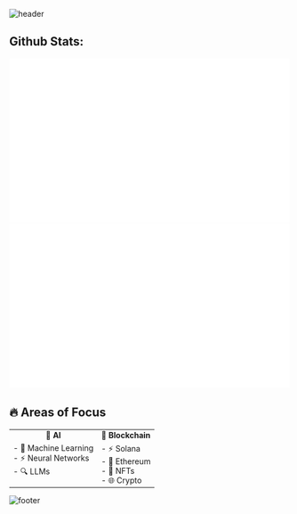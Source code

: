 <!-- https://github.com/jstrieb/github-stats -->
<!-- https://github.com/gleich/profile_stack -->
<!-- https://github.com/abhisheknaiidu/awesome-github-profile-readme#github-actions- -->

<!-- https://github.com/kyechan99/capsule-render -->
<!-- https://github.com/jstrieb/github-stats -->
<!-- https://github.com/gleich/profile_stack -->
<!-- https://github.com/abhisheknaiidu/awesome-github-profile-readme#github-actions- -->

<!-- https://github.com/kyechan99/capsule-render -->
<!-- https://github.com/jstrieb/github-stats -->
<!-- https://github.com/gleich/profile_stack -->
<!-- https://github.com/abhisheknaiidu/awesome-github-profile-readme#github-actions- -->

<!-- https://github.com/kyechan99/capsule-render -->
![header](https://capsule-render.vercel.app/api?type=waving&color=0:FF4F9A,100:FFCC33&height=250&section=header&text=Emerging%20Tech%20Sofware%20Developer&fontSize=40)
<!--## Github Contributions:
![snake gif](https://github.com/jrocca82/jrocca82/blob/output/github-contribution-grid-snake.svg)-->

## Github Stats:

<div align="center">
<img src="https://github.com/jrocca82/git-profile/blob/master/generated/overview.svg" />
<img src="https://github.com/jrocca82/git-profile/blob/master/generated/languages.svg" />
</div>

## 🔥 Areas of Focus

<table>
  <tr>
    <td align="center" valign="top"><strong>🤖 AI</strong></td>
    <td align="center" valign="top"><strong>🔗 Blockchain</strong></td>
  </tr>
  <tr>
    <td valign="top">
      - 🧠 Machine Learning <br>
      - ⚡ Neural Networks <br>
      - 🔍 LLMs
    </td>
    <td valign="top">
      - ⚡ Solana <br>
      - 💎 Ethereum <br>
      - 🎨 NFTs <br>
      - 🌐 Crypto
    </td>
  </tr>
</table>

![footer](https://capsule-render.vercel.app/api?section=footer&type=waving&color=0:FF4F9A,100:FFCC33)
